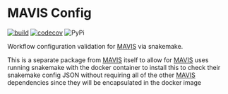 # MAVIS Config

[![build](https://github.com/bcgsc/mavis_config/actions/workflows/build.yml/badge.svg?branch=master)](https://github.com/bcgsc/mavis_config/actions/workflows/build.yml) [![codecov](https://codecov.io/gh/bcgsc/mavis_config/branch/master/graph/badge.svg)](https://codecov.io/gh/bcgsc/mavis_config) ![PyPi](https://img.shields.io/pypi/v/mavis_config.svg)

Workflow configuration validation for [MAVIS](https://github.com/bcgsc/mavis) via snakemake.

This is a separate package from [MAVIS](https://github.com/bcgsc/mavis)
itself to allow for [MAVIS](https://github.com/bcgsc/mavis) uses running snakemake with the
docker container to install this to check their snakemake config JSON without requiring all
of the other [MAVIS](https://github.com/bcgsc/mavis) dependencies since they will be encapsulated
in the docker image
